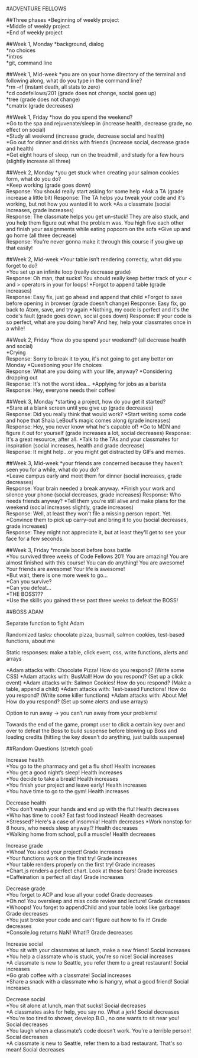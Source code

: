 #ADVENTURE FELLOWS

##Three phases
*Beginning of weekly project  
*Middle of weekly project  
*End of weekly project   



##Week 1, Monday
*background, dialog  
*no choices  
*intros  
*git, command line  

##Week 1, Mid-week
*you are on your home directory of the terminal and following along, what do you type in the command line?  
  *rm –rf (instant death, all stats to zero)  
  *cd codefellows/201 (grade does not change, social goes up)  
  *tree (grade does not change)  
  *cmatrix (grade decreases)  

##Week 1, Friday
*how do you spend the weekend?  
  *Go to the spa and rejuvenate/sleep in (increase health, decrease grade, no effect on social)  
  *Study all weekend (increase grade, decrease social and health)  
  *Go out for dinner and drinks with friends (increase social, decrease grade and health)  
  *Get eight hours of sleep, run on the treadmill, and study for a few hours (slightly increase all three)  

##Week 2, Monday
*you get stuck when creating your salmon cookies form, what do you do?  
  *Keep working (grade goes down)  
    Response: You should really start asking for some help
  *Ask a TA (grade increase a little bit) 
    Response: The TA helps you tweak your code and it's working, but not how you wanted it to work 
  *As a classmate (social increases, grade increases)  
    Response: The classmate helps you get un-stuck! They are also stuck, and you help them figure out what the problem was. You high five each other and finish your assignments while eating popcorn on the sofa
  *Give up and go home (all three decrease)  
    Response: You're never gonna make it through this course if you give up that easily! 

##Week 2, Mid-week
*Your table isn’t rendering correctly, what did you forget to do?  
  *You set up an infinite loop (really decrease grade)  
    Response: Oh man, that sucks! You should really keep better track of your < and > operators in your for loops!
  *Forgot to append table (grade increases)  
    Response: Easy fix, just go ahead and append that child
  *Forgot to save before opening in browser (grade doesn't change)
    Response: Easy fix, go back to Atom, save, and try again
  *Nothing, my code is perfect and it's the code's fault (grade goes down, social goes down)
    Response: If your code is so perfect, what are you doing here? And hey, help your classmates once in a while!


##Week 2, Friday
*how do you spend your weekend? (all decrease health and social)  
  *Crying  
    Response: Sorry to break it to you, it's not going to get any better on Monday
  *Questioning your life choices  
    Response: What are you doing with your life, anyway?
  *Considering dropping out  
    Response: It's not the worst idea...
  *Applying for jobs as a barista  
    Response: Hey, everyone needs their coffee!


##Week 3, Monday
*starting a project, how do you get it started?  
  *Stare at a blank screen until you give up (grade decreases)  
    Response: Did you really think that would work?
  *Start writing some code and hope that Shaia LeBouf’s magic comes along (grade increases)
    Response: Hey, you never know what he's capable of!
  *Go to MDN and figure it out for yourself (grade increases a lot, social decreases) 
    Response: It's a great resource, after all.
  *Talk to the TAs and your classmates for inspiration (social increases, health and grade decrease)  
    Response: It might help...or you might get distracted by GIFs and memes.


##Week 3, Mid-week
*your friends are concerned because they haven’t seen you for a while, what do you do?  
  *Leave campus early and meet them for dinner (social increases, grade decreases)  
    Response: Your brain needed a break anyway.
  *Finish your work and silence your phone (social decreases, grade increases) 
    Response: Who needs friends anyway?
  *Tell them you’re still alive and make plans for the weekend (social increases slightly, grade increases)  
    Response: Well, at least they won't file a missing person report. Yet.
  *Convince them to pick up carry-out and bring it to you (social decreases, grade increases)  
    Response: They might not appreciate it, but at least they'll get to see your face for a few seconds.

##Week 3, Friday
*morale boost before boss battle  
  *You survived three weeks of Code Fellows 201! You are amazing! You are almost finished with this course! You can do anything! You are awesome! Your friends are awesome! Your life is awesome!  
  *But wait, there is one more week to go...  
  *Can you survive?  
  *Can you defeat...  
  *THE BOSS???  
  *Use the skills you gained these past three weeks to defeat the BOSS!





##BOSS ADAM

Separate function to fight Adam

Randomized tasks: chocolate pizza, busmall, salmon cookies, test-based functions, about me

Static responses: make a table, click event, css, write functions, alerts and arrays

*Adam attacks with: Chocolate Pizza! How do you respond?  (Write some CSS)
*Adam attacks with: BusMall! How do you respond?  (Set up a click event)
*Adam attacks with: Salmon Cookies! How do you respond?  (Make a table, append a child)
*Adam attacks with: Test-based Functions! How do you respond?  (Write some killer functions)
*Adam attacks with: About Me! How do you respond?  (Set up some alerts and use arrays)



Option to run away → you can’t run away from your problems!

Towards the end of the game, prompt user to click a certain key over and over to defeat the Boss to build suspense before blowing up Boss and loading credits (hitting the key doesn't do anything, just builds suspense)



##Random Questions (stretch goal)

Increase health  
*You go to the pharmacy and get a flu shot! Health increases  
*You get a good night’s sleep! Health increases  
*You decide to take a break! Health increases  
*You finish your project and leave early! Health increases  
*You have time to go to the gym! Health increases  

Decrease health  
*You don't wash your hands and end up with the flu! Health decreases  
*Who has time to cook? Eat fast food instead! Health decreases  
*Stressed? Here's a case of insomnia! Health decreases
*Work nonstop for 8 hours, who needs sleep anyway!? Health decreases  
*Walking home from school, pull a muscle! Health decreases  

Increase grade  
*Whoa! You aced your project! Grade increases  
*Your functions work on the first try! Grade increases  
*Your table renders properly on the first try! Grade increases  
*Chart.js renders a perfect chart. Look at those bars! Grade increases  
*Caffeination is perfect all day! Grade increases  

Decrease grade  
*You forget to ACP and lose all your code! Grade decreases  
*Oh no! You oversleep and miss code review and lecture! Grade decreases  
*Whoops! You forget to appendChild and your table looks like garbage! Grade decreases  
*You just broke your code and can’t figure out how to fix it! Grade decreases  
*Console.log returns NaN! What!? Grade decreases  

Increase social  
*You sit with your classmates at lunch, make a new friend! Social increases  
*You help a classmate who is stuck, you're so nice! Social increases  
*A classmate is new to Seattle, you refer them to a great restaurant! Social increases  
*Go grab coffee with a classmate! Social increases  
*Share a snack with a classmate who is hangry, what a good friend! Social increases  

Decrease social  
*You sit alone at lunch, man that sucks! Social decreases  
*A classmates asks for help, you say no. What a jerk! Social decreases  
*You're too tired to shower, develop B.O., no one wants to sit near you! Social decreases  
*You laugh when a classmate’s code doesn’t work. You're a terrible person! Social decreases  
*A classmate is new to Seattle, refer them to a bad restaurant. That's so mean! Social decreases   
